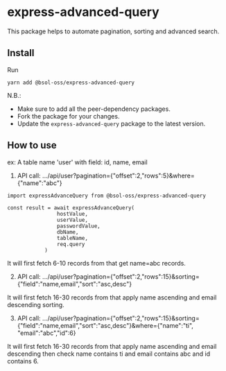 # express-advanced-query

This package helps to automate pagination, sorting and advanced search.

## Install

Run

    yarn add @bsol-oss/express-advanced-query

N.B.:

-   Make sure to add all the peer-dependency packages.
-   Fork the package for your changes.
-   Update the `express-advanced-query` package to the latest version.

## How to use

ex: A table name 'user' with field: id, name, email

1. API call: .../api/user?pagination={"offset":2,"rows":5}&where={"name":"abc"}

```
import expressAdvanceQuery from @bsol-oss/express-advanced-query

const result = await expressAdvanceQuery(
                hostValue,
                userValue,
                passwordValue,
                dbName,
                tableName,
                req.query
            )
```

It will first fetch 6-10 records from that get name=abc records.

2. API call: .../api/user?pagination={"offset":2,"rows":15}&sorting={"field":"name,email","sort":"asc,desc"}

It will first fetch 16-30 records from that apply name ascending and email descending sorting.

3. API call: .../api/user?pagination={"offset":2,"rows":15}&sorting={"field":"name,email","sort":"asc,desc"}&where={"name":"ti", "email":"abc","id":6}

It will first fetch 16-30 records from that apply name ascending and email descending then check name contains ti and email contains abc and id contains 6.
